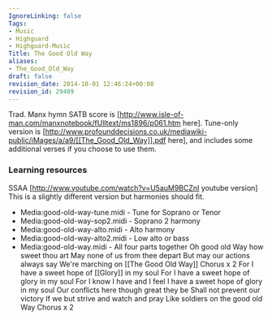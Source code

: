 ```yaml
---
IgnoreLinking: false
Tags:
- Music
- Highguard
- Highguard-Music
Title: The Good Old Way
aliases:
- The_Good_Old_Way
draft: false
revision_date: 2014-10-01 12:46:24+00:00
revision_id: 29409
---
```


Trad. Manx hymn
SATB score is [http://www.isle-of-man.com/manxnotebook/fUlltext/ms1896/p061.htm here].
Tune-only version is [http://www.profounddecisions.co.uk/mediawiki-public/iMages/a/a9/[[The_Good_Old_Way]].pdf here], and includes some additional verses if you choose to use them.
### Learning resources
SSAA [http://www.youtube.com/watch?v=U5auM9BCZnI youtube version] This is a slightly different version but harmonies should fit.
* Media:good-old-way-tune.midi - Tune for Soprano or Tenor
* Media:good-old-way-sop2.midi - Soprano 2 harmony
* Media:good-old-way-alto.midi - Alto harmony
* Media:good-old-way-alto2.midi - Low alto or bass
* Media:good-old-way.midi - All four parts together
Oh good old Way how sweet thou art
May none of us from thee depart
But may our actions always say
We're marching on [[The Good Old Way]]
Chorus x 2
For I have a sweet hope of [[Glory]] in my soul
For I have a sweet hope of glory in my soul
For I know I have and I feel I have a sweet hope of glory in my soul
Our conflicts here though great they be
Shall not prevent our victory
If we but strive and watch and pray
Like soldiers on the good old Way
Chorus x 2